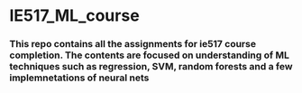 # IE517_ML_course
 
### This repo contains all the assignments for ie517 course completion. The contents are focused on understanding of ML techniques such as regression, SVM, random forests and a few implemnetations of neural nets
